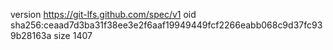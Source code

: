 version https://git-lfs.github.com/spec/v1
oid sha256:ceaad7d3ba31f38ee3e2f6aaf19949449fcf2266eabb068c9d37fc939b28163a
size 1407
